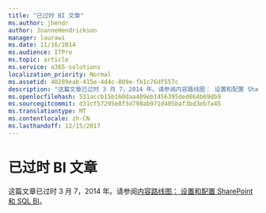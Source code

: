 ```yaml
---
title: "已过时 BI 文章"
ms.author: jhendr
author: JoanneHendrickson
manager: laurawi
ms.date: 11/16/2014
ms.audience: ITPro
ms.topic: article
ms.service: o365-solutions
localization_priority: Normal
ms.assetid: 40289eab-415e-4d4c-809e-fb1c76df557c
description: "这篇文章已过时 3 月 7，2014 年。请参阅内容路线图： 设置和配置 SharePoint 和 SQL BI。"
ms.openlocfilehash: 531accb15b160daa409eb1456395ded864b69db9
ms.sourcegitcommit: d31cf57295e8f3d798ab971d405baf3bd3eb7a45
ms.translationtype: MT
ms.contentlocale: zh-CN
ms.lasthandoff: 12/15/2017
---
```

# <a name="obsolete-bi-article"></a>已过时 BI 文章

这篇文章已过时 3 月 7，2014 年。请参阅[内容路线图： 设置和配置 SharePoint 和 SQL BI](http://technet.microsoft.com/library/a470e75a-2817-42b3-85fd-c76060c13406.aspx)。
  

